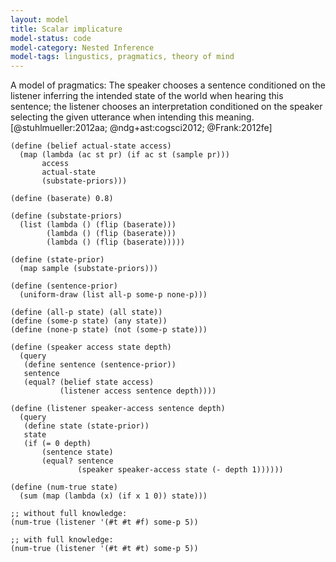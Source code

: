 ```yaml
---
layout: model
title: Scalar implicature
model-status: code
model-category: Nested Inference
model-tags: lingustics, pragmatics, theory of mind
---
```


A model of pragmatics: The speaker chooses a sentence conditioned
on the listener inferring the intended state of the world when
hearing this sentence; the listener chooses an interpretation
conditioned on the speaker selecting the given utterance when
intending this meaning.
[@stuhlmueller:2012aa; @ndg+ast:cogsci2012; @Frank:2012fe]

    (define (belief actual-state access)
      (map (lambda (ac st pr) (if ac st (sample pr)))
           access
           actual-state
           (substate-priors)))
    
    (define (baserate) 0.8)
    
    (define (substate-priors)
      (list (lambda () (flip (baserate)))
            (lambda () (flip (baserate)))
            (lambda () (flip (baserate)))))
    
    (define (state-prior)
      (map sample (substate-priors)))
    
    (define (sentence-prior)
      (uniform-draw (list all-p some-p none-p)))
    
    (define (all-p state) (all state))
    (define (some-p state) (any state))
    (define (none-p state) (not (some-p state)))
    
    (define (speaker access state depth)
      (query
       (define sentence (sentence-prior))
       sentence
       (equal? (belief state access)
               (listener access sentence depth))))
    
    (define (listener speaker-access sentence depth)
      (query
       (define state (state-prior))
       state
       (if (= 0 depth)
           (sentence state)
           (equal? sentence
                   (speaker speaker-access state (- depth 1))))))
    
    (define (num-true state)
      (sum (map (lambda (x) (if x 1 0)) state)))
    
    ;; without full knowledge:
    (num-true (listener '(#t #t #f) some-p 5))
    
    ;; with full knowledge:
    (num-true (listener '(#t #t #t) some-p 5))
